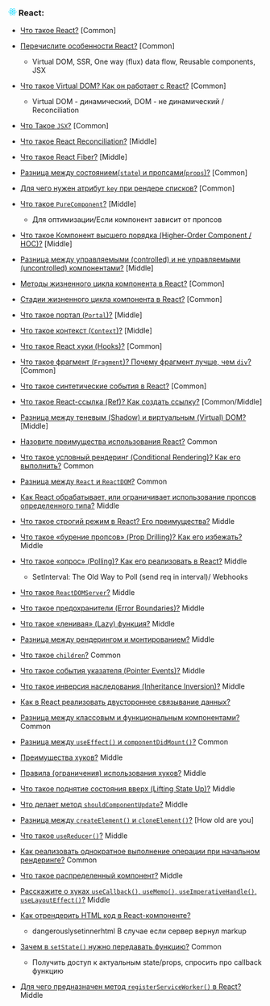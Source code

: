 <h3>
  <img src="../assets/React.png" width="16" height="16" />
  <span>React:</span>
</h3>

- [Что такое React?](https://youtu.be/7TvS0iKR3_c?t=638) [Common]
- [Перечислите особенности React?](https://youtu.be/7TvS0iKR3_c?t=671) [Common]
    - Virtual DOM, SSR, One way (flux) data flow, Reusable components, JSX
- [Что такое Virtual DOM? Как он работает с React?](https://youtu.be/7TvS0iKR3_c?t=740) [Common]
    - Virtual DOM - динамический, DOM - не динамический / Reconciliation
- [Что Такое `JSX`?](https://youtu.be/RpcB5jnJvcI?t=571) [Common]
- [Что такое React Reconciliation?](https://youtu.be/RpcB5jnJvcI?t=271) [Middle]
- [Что такое React Fiber?](https://youtu.be/RpcB5jnJvcI?t=689) [Middle]
- [Разница между состоянием(`state`) и пропсами(`props`)?](https://youtu.be/RpcB5jnJvcI?t=621) [Common]

- [Для чего нужен атрибут `key` при рендере списков?](https://youtu.be/yvOXvZ8aEFo?t=526) [Common]
- [Что такое `PureComponent`?](https://youtu.be/yvOXvZ8aEFo?t=581) [Middle]
    - Для оптимизации/Если компонент зависит от пропсов
- [Что такое Компонент высшего порядка (Higher-Order Component / HOC)?](https://youtu.be/yvOXvZ8aEFo?t=637) [Middle]
- [Разница между управляемыми (controlled) и не управляемыми (uncontrolled) компонентами?](https://youtu.be/yvOXvZ8aEFo?t=684) [Middle]
- [Методы жизненного цикла компонента в React?](https://youtu.be/RpcB5jnJvcI?t=35) [Common]
- [Стадии жизненного цикла компонента в React?](https://youtu.be/RpcB5jnJvcI?t=173) [Common]
- [Что такое портал (`Portal`)?](https://youtu.be/RpcB5jnJvcI?t=342) [Middle]
- [Что такое контекст (`Context`)?](https://youtu.be/RpcB5jnJvcI?t=390) [Middle]
- [Что такое React хуки (Hooks)?](https://youtu.be/RpcB5jnJvcI?t=475) [Common]
- [Что такое фрагмент (`Fragment`)? Почему фрагмент лучше, чем `div`?](https://youtu.be/RpcB5jnJvcI?t=689) [Common]
- [Что такое синтетические события в React?](https://youtu.be/81yRgVQ1ciM?t=34) [Common]
- [Что такое React-ссылка (Ref)? Как создать ссылку?](https://youtu.be/81yRgVQ1ciM?t=69) [Common/Middle]
- [Разница между теневым (Shadow) и виртуальным (Virtual) DOM?](https://youtu.be/81yRgVQ1ciM?t=112) [Middle]
- [Назовите преимущества использования React?](https://youtu.be/81yRgVQ1ciM?t=170) Common
- [Что такое условный рендеринг (Conditional Rendering)? Как его выполнить?](https://youtu.be/81yRgVQ1ciM?t=224) Common
- [Разница между `React` и `ReactDOM`?](https://youtu.be/81yRgVQ1ciM?t=305) Common
- [Как React обрабатывает, или ограничивает использование пропсов определенного типа?](https://youtu.be/81yRgVQ1ciM?t=413) Middle
- [Что такое строгий режим в React? Его преимущества?](https://youtu.be/81yRgVQ1ciM?t=469) Middle
- [Что такое «бурение пропсов» (Prop Drilling)? Как его избежать?](https://youtu.be/81yRgVQ1ciM?t=532) Middle
- [Что такое «опрос» (Polling)? Как его реализовать в React?](https://youtu.be/81yRgVQ1ciM?t=597) Middle
    - SetInterval: The Old Way to Poll (send req in interval)/ Webhooks
- [Что такое `ReactDOMServer`?](https://youtu.be/81yRgVQ1ciM?t=763) Middle
- [Что такое предохранители (Error Boundaries)?](https://youtu.be/HBSAjY-xh3k?t=36) Middle
- [Что такое «ленивая» (Lazy) функция?](https://youtu.be/HBSAjY-xh3k?t=103) Middle
- [Разница между рендерингом и монтированием?](https://youtu.be/HBSAjY-xh3k?t=149) Middle
- [Что такое `сhildren`?](https://youtu.be/HBSAjY-xh3k?t=191) Common
- [Что такое события указателя (Pointer Events)?](https://youtu.be/HBSAjY-xh3k?t=239) Middle
- [Что такое инверсия наследования (Inheritance Inversion)?](https://youtu.be/HBSAjY-xh3k?t=301) Middle
- [Как в React реализовать двустороннее связывание данных?](https://youtu.be/HBSAjY-xh3k?t=355) 
- [Разница между классовым и функциональным компонентами?](https://youtu.be/xZLxdts7ZW4?t=664) Common
- [Разница между `useEffect()` и `componentDidMount()`?](https://youtu.be/xZLxdts7ZW4?t=754) Common
- [Преимущества хуков?](https://youtu.be/xZLxdts7ZW4?t=819) Middle
- [Правила (ограничения) использования хуков?](https://youtu.be/xZLxdts7ZW4?t=873) Middle
- [Что такое поднятие состояния вверх (Lifting State Up)?](https://youtu.be/ngyOYuTrUk8?t=700) Middle
- [Что делает метод `shouldComponentUpdate`?](https://youtu.be/ngyOYuTrUk8?t=748) Middle
- [Разница между `createElement()` и `cloneElement()`?](https://youtu.be/ngyOYuTrUk8?t=816) [How old are you]
- [Что такое `useReducer()`?](https://youtu.be/GZUy2i6QN7o?t=257) Middle
- [Как реализовать однократное выполнение операции при начальном рендеринге?](https://youtu.be/GZUy2i6QN7o?t=321) Common
- [Что такое распределенный компонент?](https://youtu.be/GZUy2i6QN7o?t=386) Middle
- [Расскажите о хуках `useCallback()`, `useMemo()`, `useImperativeHandle()`, `useLayoutEffect()`?](https://youtu.be/GZUy2i6QN7o?t=449) Middle
- [Как отрендерить HTML код в React-компоненте?](https://youtu.be/GZUy2i6QN7o?t=572) 
    - dangerouslysetinnerhtml В случае если сервер вернул markup
- [Зачем в `setState()` нужно передавать функцию?](https://youtu.be/GZUy2i6QN7o?t=627) Common
    - Получить доступ к актуальным state/props, спросить про callback функцию
- [Для чего предназначен метод `registerServiceWorker()` в React?](https://youtu.be/GZUy2i6QN7o?t=665) Middle
